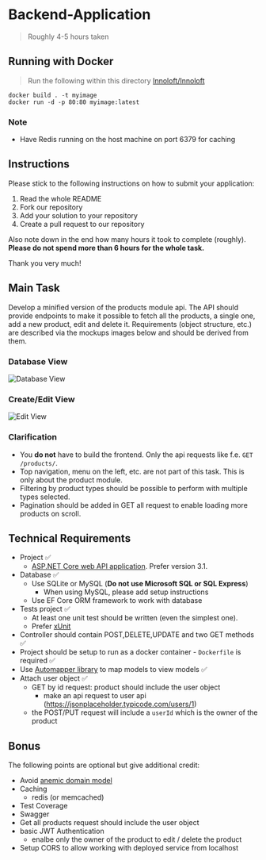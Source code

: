 # Backend-Application
> Roughly 4-5 hours taken
## Running with Docker
> Run the following within this directory [Innoloft/Innoloft](Innoloft/Innoloft)
```
docker build . -t myimage
docker run -d -p 80:80 myimage:latest
```
### Note
* Have Redis running on the host machine on port 6379 for caching
## Instructions
Please stick to the following instructions on how to submit your application:
1. Read the whole README
2. Fork our repository
3. Add your solution to your repository
4. Create a pull request to our repository

Also note down in the end how many hours it took to complete (roughly). **Please do not spend more than 6 hours for the whole task.**

Thank you very much!

## Main Task
Develop a minified version of the products module api. The API should provide endpoints to make it possible to fetch all the products, a single one, add a new product, edit and delete it. Requirements (object structure, etc.) are described via the mockups images below and should be derived from them.

### Database View
![Database View](images/database_view.jpg)
### Create/Edit View
![Edit View](images/edit_view.jpg)
### Clarification
* You **do not** have to build the frontend. Only the api requests like f.e. `GET /products/`.
* Top navigation, menu on the left, etc. are not part of this task. This is only about the product module.
* Filtering by product types should be possible to perform with multiple types selected.
* Pagination should be added in GET all request to enable loading more products on scroll.

## Technical Requirements
* Project ✅
    * [ASP.NET Core web API application](https://docs.microsoft.com/en-us/aspnet/core/tutorials/first-web-api?view=aspnetcore-3.1&tabs=visual-studio). Prefer version 3.1.
* Database ✅
    * Use SQLite or MySQL (**Do not use Microsoft SQL or SQL Express**)
        - When using MySQL, please add setup instructions
    * Use EF Core ORM framework to work with database
* Tests project ✅
    * At least one unit test should be written (even the simplest one).
    * Prefer [xUnit](https://xunit.net/)
* Controller should contain POST,DELETE,UPDATE and two GET methods ✅
* Project should be setup to run as a docker container - `Dockerfile` is required ✅
* Use [Automapper library](https://automapper.org/) to map models to view models ✅
* Attach user object ✅
    * GET by id request: product should include the user object
      * make an api request to user api (https://jsonplaceholder.typicode.com/users/1)
    * the POST/PUT request will include a `userId` which is the owner of the product

## Bonus
The following points are optional but give additional credit:
* Avoid [anemic domain model](https://www.martinfowler.com/bliki/AnemicDomainModel.html)
* Caching
    * redis (or memcached)
* Test Coverage
* Swagger
* Get all products request should include the user object
* basic JWT Authentication
    * enalbe only the owner of the product to edit / delete the product
* Setup CORS to allow working with deployed service from localhost 
